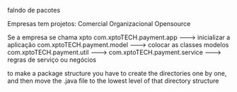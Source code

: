 falndo de pacotes

Empresas tem projetos:
    Comercial 
    Organizacional
    Opensource

Se a empresa se chama xpto
    com.xptoTECH.payment.app ---> inicializar a aplicação
    com.xptoTECH.payment.model ---> colocar as classes modelos
    com.xptoTECH.payment.util --->
    com.xptoTECH.payment.service ---> regras de serviço ou negócios
    
to make a package structure you have to create the directories one by one, and then move the .java file to the lowest level of that directory structure
